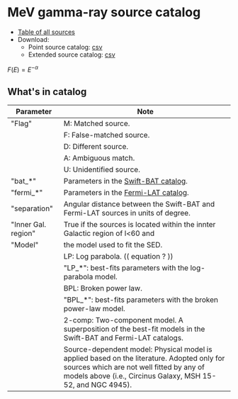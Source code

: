 # MeV gamma-ray source catalog

- [Table of all sources](https://tsuji703.github.io/MeV-All-Sky/files/MeV_all_source.html)
- Download:
  - Point source catalog: [csv](https://tsuji703.github.io/MeV-All-Sky/files/catalog/crossmatch_latest.csv)
  - Extended source catalog: [csv](https://tsuji703.github.io/MeV-All-Sky/files/catalog/crossmatch_latest.csv)

$F(E) = E^{-\alpha}$

## What's in catalog

| Parameter | Note
| --- |---
|"Flag" | M: Matched source.
|       | F: False-matched source.
|       | D: Different source.
|       | A: Ambiguous match.
|       | U: Unidentified source.
|"bat_*" | Parameters in the [Swift-BAT catalog](https://swift.gsfc.nasa.gov/results/bs105mon/).
|"fermi_*" | Parameters in the [Fermi-LAT catalog](https://fermi.gsfc.nasa.gov/ssc/data/access/lat/8yr_catalog/).
|"separation"| Angular distance between the Swift-BAT and Fermi-LAT sources in units of degree.
|"Inner Gal. region" | True if the sources is located within the innter Galactic region of l<60 and |b|<10 degrees.
|"Model" | the model used to fit the SED.
|        | LP: Log parabola. (( equation ? ))
|        | "LP_*": best-fits parameters with the log-parabola model.
|        | BPL: Broken power law.
|        | "BPL_*": best-fits parameters with the broken power-law model.
|        | 2-comp: Two-component model. A superposition of the best-fit models in the Swift-BAT and Fermi-LAT catalogs.
|        | Source-dependent model: Physical model is applied based on the literature. Adopted only for sources which are not well fitted by any of models above (i.e., Circinus Galaxy, MSH 15-52, and NGC 4945).



<!--
"Flag" 
M: Matched source.
F: False-matched source.
D: Different source.
A: Ambiguous match.
U: Unidentified source.

"bat_*"
Parameters in the Swift-BAT catalog.

"fermi_*"
Parameters in the Fermi-LAT catalog.

"separation"
Angular distance between the Swift-BAT and Fermi-LAT sources in units of degree.



"Inner Gal. region" column indicates if the sources is located within the innter Galactic region of l<60 and |b|<10 degrees.

"Model" colum indicates the model used to fit the SED.

SEDs are fitted with the following models:
LP: Log parabola.
(( equation ? ))
"LP_*": best-fits parameters with the log-parabola model.

BPL: Broken power law.
"BPL_*": best-fits parameters with the broken power-law model.

2-comp: Two-component model. A superposition of the best-fit models in the Swift-BAT and Fermi-LAT catalogs.

Source-dependent model: Physical model is applied based on the literature. Adopted only for sources which are not well fitted by any of models above (i.e., Circinus Galaxy, MSH 15-52, and NGC 4945).

-->
